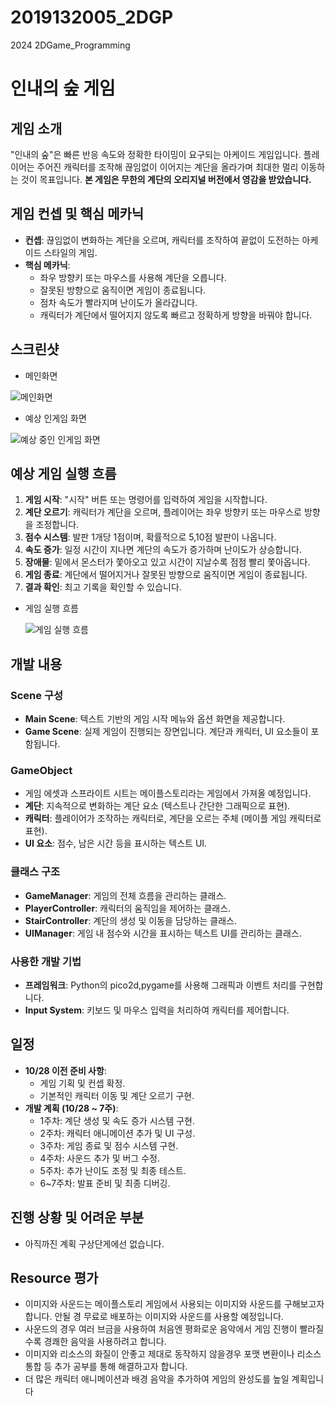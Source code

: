 # 2019132005_2DGP
2024 2DGame_Programming

# 인내의 숲 게임

## 게임 소개
"인내의 숲"은 빠른 반응 속도와 정확한 타이밍이 요구되는 아케이드 게임입니다. 
플레이어는 주어진 캐릭터를 조작해 끊임없이 이어지는 계단을 올라가며 최대한 멀리 이동하는 것이 목표입니다. 
**본 게임은 무한의 계단의 오리지널 버전에서 영감을 받았습니다.**

## 게임 컨셉 및 핵심 메카닉
- **컨셉**: 끊임없이 변화하는 계단을 오르며, 캐릭터를 조작하여 끝없이 도전하는 아케이드 스타일의 게임.
- **핵심 메카닉**:
    - 좌우 방향키 또는 마우스를 사용해 계단을 오릅니다.
    - 잘못된 방향으로 움직이면 게임이 종료됩니다.
    - 점차 속도가 빨라지며 난이도가 올라갑니다.
    - 캐릭터가 계단에서 떨어지지 않도록 빠르고 정확하게 방향을 바꿔야 합니다.

## 스크린샷
- 메인화면
  
![메인화면](assets/image/MainScene_pre.jpg)
- 예상 인게임 화면
  
![예상 중인 인게임 화면](assets/image/GameScene_pre.jpg)

## 예상 게임 실행 흐름
1. **게임 시작**: "시작" 버튼 또는 명령어를 입력하여 게임을 시작합니다.
2. **계단 오르기**: 캐릭터가 계단을 오르며, 플레이어는 좌우 방향키 또는 마우스로 방향을 조정합니다.
3. **점수 시스템**: 발판 1개당 1점이며, 확률적으로 5,10점 발판이 나옵니다.
4. **속도 증가**: 일정 시간이 지나면 계단의 속도가 증가하며 난이도가 상승합니다.
5. **장애물**: 밑에서 몬스터가 쫓아오고 있고 시간이 지날수록 점점 빨리 쫓아옵니다.
6. **게임 종료**: 계단에서 떨어지거나 잘못된 방향으로 움직이면 게임이 종료됩니다.
7. **결과 확인**: 최고 기록을 확인할 수 있습니다.

- 게임 실행 흐름

  ![게임 실행 흐름](assets/image/GameProcess.jpg)
## 개발 내용

### Scene 구성
- **Main Scene**: 텍스트 기반의 게임 시작 메뉴와 옵션 화면을 제공합니다.
- **Game Scene**: 실제 게임이 진행되는 장면입니다. 계단과 캐릭터, UI 요소들이 포함됩니다.

### GameObject
- 게임 에셋과 스프라이트 시트는 메이플스토리라는 게임에서 가져올 예정입니다.
- **계단**: 지속적으로 변화하는 계단 요소 (텍스트나 간단한 그래픽으로 표현).
- **캐릭터**: 플레이어가 조작하는 캐릭터로, 계단을 오르는 주체 (메이플 게임 캐릭터로 표현).
- **UI 요소**: 점수, 남은 시간 등을 표시하는 텍스트 UI.

### 클래스 구조
- **GameManager**: 게임의 전체 흐름을 관리하는 클래스.
- **PlayerController**: 캐릭터의 움직임을 제어하는 클래스.
- **StairController**: 계단의 생성 및 이동을 담당하는 클래스.
- **UIManager**: 게임 내 점수와 시간을 표시하는 텍스트 UI를 관리하는 클래스.

### 사용한 개발 기법
- **프레임워크**: Python의 pico2d,pygame를 사용해 그래픽과 이벤트 처리를 구현합니다.
- **Input System**: 키보드 및 마우스 입력을 처리하여 캐릭터를 제어합니다.

## 일정
- **10/28 이전 준비 사항**:
    - 게임 기획 및 컨셉 확정.
    - 기본적인 캐릭터 이동 및 계단 오르기 구현.
- **개발 계획 (10/28 ~ 7주)**:
    - 1주차: 계단 생성 및 속도 증가 시스템 구현.
    - 2주차: 캐릭터 애니메이션 추가 및 UI 구성.
    - 3주차: 게임 종료 및 점수 시스템 구현.
    - 4주차: 사운드 추가 및 버그 수정.
    - 5주차: 추가 난이도 조정 및 최종 테스트.
    - 6~7주차: 발표 준비 및 최종 디버깅.

## 진행 상황 및 어려운 부분
- 아직까진 계획 구상단게에선 없습니다.

## Resource 평가
- 이미지와 사운드는 메이플스토리 게임에서 사용되는 이미지와 사운드를 구해보고자 합니다. 안될 경 무료로 배포하는 이미지와 사운드를 사용할 예정입니다.
- 사운드의 경우 여러 브금을 사용하여 처음엔 평화로운 음악에서 게임 진행이 빨라질수록 경쾌한 음악을 사용하려고 합니다.
- 이미지와 리소스의 화질이 안좋고 제대로 동작하지 않을경우 포맷 변환이나 리소스 통합 등 추가 공부를 통해 해결하고자 합니다.
- 더 많은 캐릭터 애니메이션과 배경 음악을 추가하여 게임의 완성도를 높일 계획입니다
